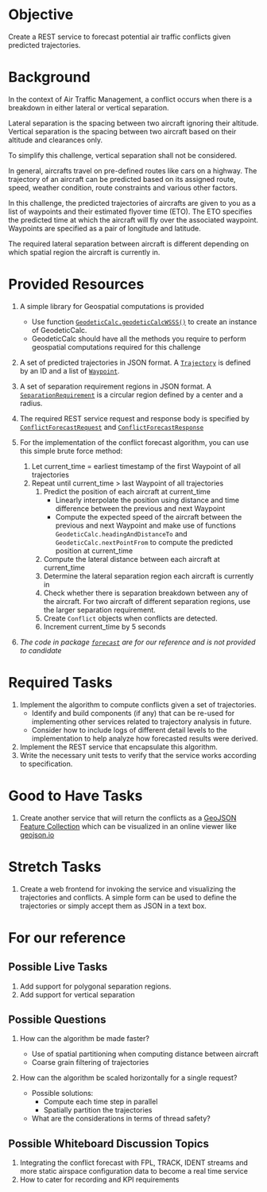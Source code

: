 # Objective

Create a REST service to forecast potential air traffic conflicts 
given predicted trajectories.

# Background

In the context of Air Traffic Management, a conflict occurs when there is a
breakdown in either lateral or vertical separation.

Lateral separation is the spacing between two aircraft ignoring their altitude.
Vertical separation is the spacing between two aircraft based on their altitude and
clearances only.

To simplify this challenge, vertical separation shall not be considered.

In general, aircrafts travel on pre-defined routes like cars on a highway.
The trajectory of an aircraft can be predicted based on its assigned route, speed,
weather condition, route constraints and various other factors.

In this challenge, the predicted trajectories of aircrafts are given to you as
a list of waypoints and their estimated flyover time (ETO).
The ETO specifies the predicted time at which the aircraft will fly over the 
associated waypoint. Waypoints are specified as a pair of longitude and latitude.

The required lateral separation between aircraft is different depending on which
spatial region the aircraft is currently in.

# Provided Resources

1. A simple library for Geospatial computations is provided
   - Use function [`GeodeticCalc.geodeticCalcWSSS()`](src/main/kotlin/aero/airlab/challenge/conflictforecast/geospatial/GeodeticCalc.kt)
     to create an instance of GeodeticCalc.
   - GeodeticCalc should have all the methods you require to perform geospatial 
     computations required for this challenge

1. A set of predicted trajectories in JSON format. A [`Trajectory`](src/main/kotlin/aero/airlab/challenge/conflictforecast/api/Trajectory.kt)
   is defined by an ID and a list of [`Waypoint`](src/main/kotlin/aero/airlab/challenge/conflictforecast/api/Trajectory.kt).

1. A set of separation requirement regions in JSON format. A [`SeparationRequirement`](src/main/kotlin/aero/airlab/challenge/conflictforecast/api/SeparationRequirement.kt)
   is a circular region defined by a center and a radius.

1. The required REST service request and response body is specified by [`ConflictForecastRequest`](src/main/kotlin/aero/airlab/challenge/conflictforecast/api/ConflictForecastRequest.kt)
   and [`ConflictForecastResponse`](src/main/kotlin/aero/airlab/challenge/conflictforecast/api/ConflictForecastResponse.kt)

1. For the implementation of the conflict forecast algorithm, you can use this simple brute force method:
   1. Let current_time = earliest timestamp of the first Waypoint of all trajectories
   2. Repeat until current_time > last Waypoint of all trajectories
      1. Predict the position of each aircraft at current_time
         - Linearly interpolate the position using distance and time difference between 
           the previous and next Waypoint
         - Compute the expected speed of the aircraft between the previous and next Waypoint and 
           make use of functions `GeodeticCalc.headingAndDistanceTo` and `GeodeticCalc.nextPointFrom`
           to compute the predicted position at current_time
      1. Compute the lateral distance between each aircraft at current_time
      1. Determine the lateral separation region each aircraft is currently in
      1. Check whether there is separation breakdown between any of the aircraft.
         For two aircraft of different separation regions, use the larger separation requirement.
      1. Create `Conflict` objects when conflicts are detected.
      1. Increment current_time by 5 seconds

1. *The code in package [`forecast`](src/main/kotlin/aero/airlab/challenge/conflictforecast/forecast)
   are for our reference and is not provided to candidate*

# Required Tasks

1. Implement the algorithm to compute conflicts given a set of trajectories.
   - Identify and build components (if any) that can be re-used for implementing other services related to trajectory analysis in future.
   - Consider how to include logs of different detail levels to the implementation to help analyze how forecasted results were derived.
1. Implement the REST service that encapsulate this algorithm.
1. Write the necessary unit tests to verify that the service works according to specification.

# Good to Have Tasks

1. Create another service that will return the conflicts as a [GeoJSON Feature Collection](https://geojson.org/)
   which can be visualized in an online viewer like [geojson.io](https://geojson.io)

# Stretch Tasks

1. Create a web frontend for invoking the service and visualizing the trajectories and conflicts. 
   A simple form can be used to define the trajectories or simply accept them as JSON in a text box.

# For our reference

## Possible Live Tasks

1. Add support for polygonal separation regions.
2. Add support for vertical separation

## Possible Questions

1. How can the algorithm be made faster?
   - Use of spatial partitioning when computing distance between aircraft
   - Coarse grain filtering of trajectories

1. How can the algorithm be scaled horizontally for a single request?
   - Possible solutions:
     - Compute each time step in parallel
     - Spatially partition the trajectories
   - What are the considerations in terms of thread safety?

## Possible Whiteboard Discussion Topics

1. Integrating the conflict forecast with FPL, TRACK, IDENT streams and more static airspace configuration data to become a real time service
1. How to cater for recording and KPI requirements
